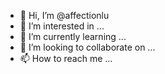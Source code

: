 - 👋 Hi, I’m @affectionlu
- 👀 I’m interested in ...
- 🌱 I’m currently learning ...
- 💞️ I’m looking to collaborate on ...
- 📫 How to reach me ...

<!---
affectionlu/affectionlu is a ✨ special ✨ repository because its `README.md` (this file) appears on your GitHub profile.
You can click the Preview link to take a look at your changes.
--->

